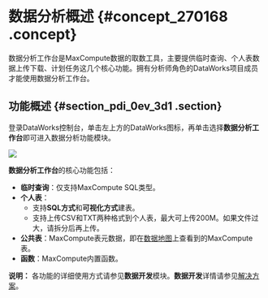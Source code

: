 # 数据分析概述 {#concept_270168 .concept}

数据分析工作台是MaxCompute数据的取数工具，主要提供临时查询、个人表数据上传下载、计划任务这几个核心功能。拥有分析师角色的DataWorks项目成员才能使用数据分析工作台。

## 功能概述 {#section_pdi_0ev_3d1 .section}

登录DataWorks控制台，单击左上方的DataWorks图标，再单击选择**数据分析工作台**即可进入数据分析功能模块。

![](http://static-aliyun-doc.oss-cn-hangzhou.aliyuncs.com/assets/img/222980/155929086047748_zh-CN.png)

**数据分析工作台**的核心功能包括：

-   **临时查询**：仅支持MaxCompute SQL类型。
-   **个人表**：
    -   支持**SQL方式**和**可视化方式**建表。
    -   支持上传CSV和TXT两种格式到个人表，最大可上传200M。如果文件过大，请拆分后再上传。
-   **公共表**：MaxCompute表元数据，即在[数据地图](meta.alibaba-inc.com)上查看到的MaxCompute表。
-   **函数**：MaxCompute内置函数。

**说明：** 各功能的详细使用方式请参见**数据开发**模块。**数据开发**详情请参见[解决方案](cn.zh-CN/使用指南/数据开发/解决方案.md#)。

